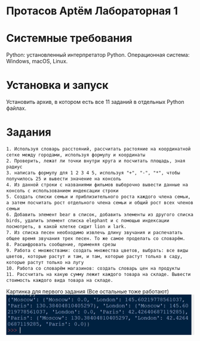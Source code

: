 # Протасов Aptём Лабораторная 1
# Системные требования
  Python: установленный интерпретатор Python.
  Операционная система: Windows, macOS, Linux.
# Установка и запуск
 Установить архив, в котором есть все 11 заданий в отдельных Python файлах.

# Задания
    1. Используя словарь расстояний, рассчитать растояние на координатной сетке между городами, используя формулу и координаты
    2. Проверить, лежат ли точки внутри круга и посчитать площадь, зная радиус
    3. написать формулу для 1 2 3 4 5, используя "+", "-", "*", чтобы получилось 25 и вывести значение на консоль
    4. Из данной строки с названиями фильмов выборочно вывести данные на консоль с использованием индексации строки
    5. Создать списки семьи и приблизительного роста каждого члена семьи, а затем посчитать рост отдельного члена семьи и общий рост всех членов семьи
    6. Добавить элемент bear в список, добавить элементы из другого списка birds, удалить элемент списка elephant и с помощью индексации посмотреть, в какой клетке сидит lion и lark.
    7. Из списка песен необходимо извлечь длину звучания и распечатать общее время звучания трех песен. То же самое проделать со словарём.
    8. Расшифровать сообщение, применяя срезы
    9. Работа с множествами: создать множества цветов, выбрать: все виды цветов, которые растут и там, и там, которые растут только в саду, которые растут только на лугу
    10. Работа со словарём магазинов: создать словарь цен на продукты
    11. Рассчитать на какую сумму лежит каждого товара на складе. Вывести стоимость каждого вида товара на складе.

Картинка для первого задания (Все остальные тоже работают)
![Иллюстрация к проекту](https://github.com/Bokaley/ProPythonLabs/blob/main/lab01/Lab0/%D0%A1%D0%BD%D0%B8%D0%BC%D0%BE%D0%BA00.JPG)


